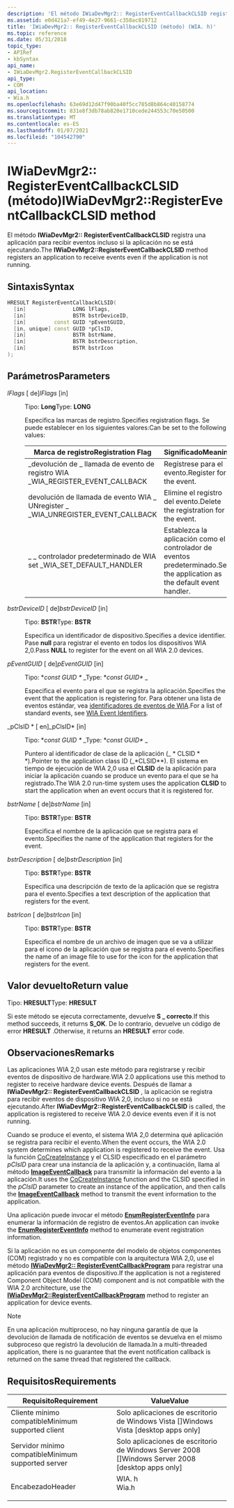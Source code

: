 ```yaml
---
description: 'El método IWiaDevMgr2:: RegisterEventCallbackCLSID registra una aplicación para recibir eventos incluso si la aplicación no se está ejecutando.'
ms.assetid: e0d421a7-ef49-4e27-9661-c358ac819712
title: 'IWiaDevMgr2:: RegisterEventCallbackCLSID (método) (WIA. h)'
ms.topic: reference
ms.date: 05/31/2018
topic_type:
- APIRef
- kbSyntax
api_name:
- IWiaDevMgr2.RegisterEventCallbackCLSID
api_type:
- COM
api_location:
- Wia.h
ms.openlocfilehash: 63e69d12d47f90ba40f5cc785d8b864c40158774
ms.sourcegitcommit: 831e8f3db78ab820e1710cede244553c70e50500
ms.translationtype: MT
ms.contentlocale: es-ES
ms.lasthandoff: 01/07/2021
ms.locfileid: "104542790"
---
```

# <a name="iwiadevmgr2registereventcallbackclsid-method"></a><span data-ttu-id="610ca-103">IWiaDevMgr2:: RegisterEventCallbackCLSID (método)</span><span class="sxs-lookup"><span data-stu-id="610ca-103">IWiaDevMgr2::RegisterEventCallbackCLSID method</span></span>

<span data-ttu-id="610ca-104">El método **IWiaDevMgr2:: RegisterEventCallbackCLSID** registra una aplicación para recibir eventos incluso si la aplicación no se está ejecutando.</span><span class="sxs-lookup"><span data-stu-id="610ca-104">The **IWiaDevMgr2::RegisterEventCallbackCLSID** method registers an application to receive events even if the application is not running.</span></span>

## <a name="syntax"></a><span data-ttu-id="610ca-105">Sintaxis</span><span class="sxs-lookup"><span data-stu-id="610ca-105">Syntax</span></span>


```C++
HRESULT RegisterEventCallbackCLSID(
  [in]               LONG lFlags,
  [in]               BSTR bstrDeviceID,
  [in]         const GUID *pEventGUID,
  [in, unique] const GUID *pClsID,
  [in]               BSTR bstrName,
  [in]               BSTR bstrDescription,
  [in]               BSTR bstrIcon
);
```



## <a name="parameters"></a><span data-ttu-id="610ca-106">Parámetros</span><span class="sxs-lookup"><span data-stu-id="610ca-106">Parameters</span></span>

<dl> <dt>

<span data-ttu-id="610ca-107">*lFlags* \[ de\]</span><span class="sxs-lookup"><span data-stu-id="610ca-107">*lFlags* \[in\]</span></span>
</dt> <dd>

<span data-ttu-id="610ca-108">Tipo: **Long**</span><span class="sxs-lookup"><span data-stu-id="610ca-108">Type: **LONG**</span></span>

<span data-ttu-id="610ca-109">Especifica las marcas de registro.</span><span class="sxs-lookup"><span data-stu-id="610ca-109">Specifies registration flags.</span></span> <span data-ttu-id="610ca-110">Se puede establecer en los siguientes valores:</span><span class="sxs-lookup"><span data-stu-id="610ca-110">Can be set to the following values:</span></span>



| <span data-ttu-id="610ca-111">Marca de registro</span><span class="sxs-lookup"><span data-stu-id="610ca-111">Registration Flag</span></span>                | <span data-ttu-id="610ca-112">Significado</span><span class="sxs-lookup"><span data-stu-id="610ca-112">Meaning</span></span>                                           |
|----------------------------------|---------------------------------------------------|
| <span data-ttu-id="610ca-113">\_devolución de \_ llamada de evento de registro WIA \_</span><span class="sxs-lookup"><span data-stu-id="610ca-113">WIA\_REGISTER\_EVENT\_CALLBACK</span></span>   | <span data-ttu-id="610ca-114">Regístrese para el evento.</span><span class="sxs-lookup"><span data-stu-id="610ca-114">Register for the event.</span></span>                           |
| <span data-ttu-id="610ca-115">devolución de llamada de evento WIA \_ UNregister \_ \_</span><span class="sxs-lookup"><span data-stu-id="610ca-115">WIA\_UNREGISTER\_EVENT\_CALLBACK</span></span> | <span data-ttu-id="610ca-116">Elimine el registro del evento.</span><span class="sxs-lookup"><span data-stu-id="610ca-116">Delete the registration for the event.</span></span>            |
| <span data-ttu-id="610ca-117">\_ \_ controlador predeterminado de WIA set \_</span><span class="sxs-lookup"><span data-stu-id="610ca-117">WIA\_SET\_DEFAULT\_HANDLER</span></span>       | <span data-ttu-id="610ca-118">Establezca la aplicación como el controlador de eventos predeterminado.</span><span class="sxs-lookup"><span data-stu-id="610ca-118">Set the application as the default event handler.</span></span> |



 

</dd> <dt>

<span data-ttu-id="610ca-119">*bstrDeviceID* \[ de\]</span><span class="sxs-lookup"><span data-stu-id="610ca-119">*bstrDeviceID* \[in\]</span></span>
</dt> <dd>

<span data-ttu-id="610ca-120">Tipo: **BSTR**</span><span class="sxs-lookup"><span data-stu-id="610ca-120">Type: **BSTR**</span></span>

<span data-ttu-id="610ca-121">Especifica un identificador de dispositivo.</span><span class="sxs-lookup"><span data-stu-id="610ca-121">Specifies a device identifier.</span></span> <span data-ttu-id="610ca-122">Pase **null** para registrar el evento en todos los dispositivos WIA 2,0.</span><span class="sxs-lookup"><span data-stu-id="610ca-122">Pass **NULL** to register for the event on all WIA 2.0 devices.</span></span>

</dd> <dt>

<span data-ttu-id="610ca-123">*pEventGUID* \[ de\]</span><span class="sxs-lookup"><span data-stu-id="610ca-123">*pEventGUID* \[in\]</span></span>
</dt> <dd>

<span data-ttu-id="610ca-124">Tipo: \**const GUID \** _</span><span class="sxs-lookup"><span data-stu-id="610ca-124">Type: \**const GUID\** _</span></span>

<span data-ttu-id="610ca-125">Especifica el evento para el que se registra la aplicación.</span><span class="sxs-lookup"><span data-stu-id="610ca-125">Specifies the event that the application is registering for.</span></span> <span data-ttu-id="610ca-126">Para obtener una lista de eventos estándar, vea [identificadores de eventos de WIA](-wia-wia-event-identifiers.md).</span><span class="sxs-lookup"><span data-stu-id="610ca-126">For a list of standard events, see [WIA Event Identifiers](-wia-wia-event-identifiers.md).</span></span>

</dd> <dt>

<span data-ttu-id="610ca-127">_pClsID \* \[ en\]</span><span class="sxs-lookup"><span data-stu-id="610ca-127">_pClsID\* \[in\]</span></span>
</dt> <dd>

<span data-ttu-id="610ca-128">Tipo: \**const GUID \** _</span><span class="sxs-lookup"><span data-stu-id="610ca-128">Type: \**const GUID\** _</span></span>

<span data-ttu-id="610ca-129">Puntero al identificador de clase de la aplicación (_ \* CLSID \* \*).</span><span class="sxs-lookup"><span data-stu-id="610ca-129">Pointer to the application class ID (_\*CLSID\*\*).</span></span> <span data-ttu-id="610ca-130">El sistema en tiempo de ejecución de WIA 2,0 usa el **CLSID** de la aplicación para iniciar la aplicación cuando se produce un evento para el que se ha registrado.</span><span class="sxs-lookup"><span data-stu-id="610ca-130">The WIA 2.0 run-time system uses the application **CLSID** to start the application when an event occurs that it is registered for.</span></span>

</dd> <dt>

<span data-ttu-id="610ca-131">*bstrName* \[ de\]</span><span class="sxs-lookup"><span data-stu-id="610ca-131">*bstrName* \[in\]</span></span>
</dt> <dd>

<span data-ttu-id="610ca-132">Tipo: **BSTR**</span><span class="sxs-lookup"><span data-stu-id="610ca-132">Type: **BSTR**</span></span>

<span data-ttu-id="610ca-133">Especifica el nombre de la aplicación que se registra para el evento.</span><span class="sxs-lookup"><span data-stu-id="610ca-133">Specifies the name of the application that registers for the event.</span></span>

</dd> <dt>

<span data-ttu-id="610ca-134">*bstrDescription* \[ de\]</span><span class="sxs-lookup"><span data-stu-id="610ca-134">*bstrDescription* \[in\]</span></span>
</dt> <dd>

<span data-ttu-id="610ca-135">Tipo: **BSTR**</span><span class="sxs-lookup"><span data-stu-id="610ca-135">Type: **BSTR**</span></span>

<span data-ttu-id="610ca-136">Especifica una descripción de texto de la aplicación que se registra para el evento.</span><span class="sxs-lookup"><span data-stu-id="610ca-136">Specifies a text description of the application that registers for the event.</span></span>

</dd> <dt>

<span data-ttu-id="610ca-137">*bstrIcon* \[ de\]</span><span class="sxs-lookup"><span data-stu-id="610ca-137">*bstrIcon* \[in\]</span></span>
</dt> <dd>

<span data-ttu-id="610ca-138">Tipo: **BSTR**</span><span class="sxs-lookup"><span data-stu-id="610ca-138">Type: **BSTR**</span></span>

<span data-ttu-id="610ca-139">Especifica el nombre de un archivo de imagen que se va a utilizar para el icono de la aplicación que se registra para el evento.</span><span class="sxs-lookup"><span data-stu-id="610ca-139">Specifies the name of an image file to use for the icon for the application that registers for the event.</span></span>

</dd> </dl>

## <a name="return-value"></a><span data-ttu-id="610ca-140">Valor devuelto</span><span class="sxs-lookup"><span data-stu-id="610ca-140">Return value</span></span>

<span data-ttu-id="610ca-141">Tipo: **HRESULT**</span><span class="sxs-lookup"><span data-stu-id="610ca-141">Type: **HRESULT**</span></span>

<span data-ttu-id="610ca-142">Si este método se ejecuta correctamente, devuelve **S \_ correcto**.</span><span class="sxs-lookup"><span data-stu-id="610ca-142">If this method succeeds, it returns **S\_OK**.</span></span> <span data-ttu-id="610ca-143">De lo contrario, devuelve un código de error **HRESULT** .</span><span class="sxs-lookup"><span data-stu-id="610ca-143">Otherwise, it returns an **HRESULT** error code.</span></span>

## <a name="remarks"></a><span data-ttu-id="610ca-144">Observaciones</span><span class="sxs-lookup"><span data-stu-id="610ca-144">Remarks</span></span>

<span data-ttu-id="610ca-145">Las aplicaciones WIA 2,0 usan este método para registrarse y recibir eventos de dispositivo de hardware.</span><span class="sxs-lookup"><span data-stu-id="610ca-145">WIA 2.0 applications use this method to register to receive hardware device events.</span></span> <span data-ttu-id="610ca-146">Después de llamar a **IWiaDevMgr2:: RegisterEventCallbackCLSID** , la aplicación se registra para recibir eventos de dispositivo WIA 2,0, incluso si no se está ejecutando.</span><span class="sxs-lookup"><span data-stu-id="610ca-146">After **IWiaDevMgr2::RegisterEventCallbackCLSID** is called, the application is registered to receive WIA 2.0 device events even if it is not running.</span></span>

<span data-ttu-id="610ca-147">Cuando se produce el evento, el sistema WIA 2,0 determina qué aplicación se registra para recibir el evento.</span><span class="sxs-lookup"><span data-stu-id="610ca-147">When the event occurs, the WIA 2.0 system determines which application is registered to receive the event.</span></span> <span data-ttu-id="610ca-148">Usa la función [CoCreateInstance](/windows/win32/api/combaseapi/nf-combaseapi-cocreateinstance) y el CLSID especificado en el parámetro *pClsID* para crear una instancia de la aplicación y, a continuación, llama al método [**ImageEventCallback**](/windows/desktop/api/wia_xp/nf-wia_xp-iwiaeventcallback-imageeventcallback) para transmitir la información del evento a la aplicación.</span><span class="sxs-lookup"><span data-stu-id="610ca-148">It uses the [CoCreateInstance](/windows/win32/api/combaseapi/nf-combaseapi-cocreateinstance) function and the CLSID specified in the *pClsID* parameter to create an instance of the application, and then calls the [**ImageEventCallback**](/windows/desktop/api/wia_xp/nf-wia_xp-iwiaeventcallback-imageeventcallback) method to transmit the event information to the application.</span></span>

<span data-ttu-id="610ca-149">Una aplicación puede invocar el método [**EnumRegisterEventInfo**](-wia-iwiaitem2-enumregistereventinfo.md) para enumerar la información de registro de eventos.</span><span class="sxs-lookup"><span data-stu-id="610ca-149">An application can invoke the [**EnumRegisterEventInfo**](-wia-iwiaitem2-enumregistereventinfo.md) method to enumerate event registration information.</span></span>

<span data-ttu-id="610ca-150">Si la aplicación no es un componente del modelo de objetos componentes (COM) registrado y no es compatible con la arquitectura WIA 2,0, use el método [**IWiaDevMgr2:: RegisterEventCallbackProgram**](-wia-iwiadevmgr2-registereventcallbackprogram.md) para registrar una aplicación para eventos de dispositivo.</span><span class="sxs-lookup"><span data-stu-id="610ca-150">If the application is not a registered Component Object Model (COM) component and is not compatible with the WIA 2.0 architecture, use the [**IWiaDevMgr2::RegisterEventCallbackProgram**](-wia-iwiadevmgr2-registereventcallbackprogram.md) method to register an application for device events.</span></span>

> [!Note]  
> <span data-ttu-id="610ca-151">En una aplicación multiproceso, no hay ninguna garantía de que la devolución de llamada de notificación de eventos se devuelva en el mismo subproceso que registró la devolución de llamada.</span><span class="sxs-lookup"><span data-stu-id="610ca-151">In a multi-threaded application, there is no guarantee that the event notification callback is returned on the same thread that registered the callback.</span></span>

 

## <a name="requirements"></a><span data-ttu-id="610ca-152">Requisitos</span><span class="sxs-lookup"><span data-stu-id="610ca-152">Requirements</span></span>



| <span data-ttu-id="610ca-153">Requisito</span><span class="sxs-lookup"><span data-stu-id="610ca-153">Requirement</span></span> | <span data-ttu-id="610ca-154">Value</span><span class="sxs-lookup"><span data-stu-id="610ca-154">Value</span></span> |
|-------------------------------------|----------------------------------------------------------------------------------|
| <span data-ttu-id="610ca-155">Cliente mínimo compatible</span><span class="sxs-lookup"><span data-stu-id="610ca-155">Minimum supported client</span></span><br/> | <span data-ttu-id="610ca-156">Solo aplicaciones de escritorio de Windows Vista \[\]</span><span class="sxs-lookup"><span data-stu-id="610ca-156">Windows Vista \[desktop apps only\]</span></span><br/>                                   |
| <span data-ttu-id="610ca-157">Servidor mínimo compatible</span><span class="sxs-lookup"><span data-stu-id="610ca-157">Minimum supported server</span></span><br/> | <span data-ttu-id="610ca-158">Solo aplicaciones de escritorio de Windows Server 2008 \[\]</span><span class="sxs-lookup"><span data-stu-id="610ca-158">Windows Server 2008 \[desktop apps only\]</span></span><br/>                             |
| <span data-ttu-id="610ca-159">Encabezado</span><span class="sxs-lookup"><span data-stu-id="610ca-159">Header</span></span><br/>                   | <dl> <span data-ttu-id="610ca-160"><dt>WIA. h</dt></span><span class="sxs-lookup"><span data-stu-id="610ca-160"><dt>Wia.h</dt></span></span> </dl> |



 

 
